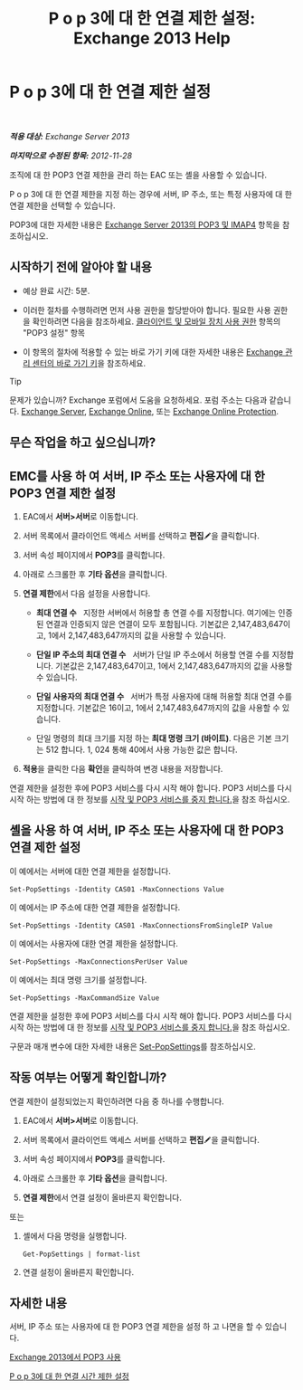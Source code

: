 ﻿---
title: 'P o p 3에 대 한 연결 제한 설정: Exchange 2013 Help'
TOCTitle: P o p 3에 대 한 연결 제한 설정
ms:assetid: 512d61c2-2a34-4813-92a9-875339d3388b
ms:mtpsurl: https://technet.microsoft.com/ko-kr/library/Aa997988(v=EXCHG.150)
ms:contentKeyID: 50555992
ms.date: 05/22/2018
mtps_version: v=EXCHG.150
ms.translationtype: MT
---

# P o p 3에 대 한 연결 제한 설정

 

_**적용 대상:** Exchange Server 2013_

_**마지막으로 수정된 항목:** 2012-11-28_

조직에 대 한 POP3 연결 제한을 관리 하는 EAC 또는 셸을 사용할 수 있습니다.

P o p 3에 대 한 연결 제한을 지정 하는 경우에 서버, IP 주소, 또는 특정 사용자에 대 한 연결 제한을 선택할 수 있습니다.

POP3에 대한 자세한 내용은 [Exchange Server 2013의 POP3 및 IMAP4](pop3-and-imap4-in-exchange-server-2013-exchange-2013-help.md) 항목을 참조하십시오.

## 시작하기 전에 알아야 할 내용

  - 예상 완료 시간: 5분.

  - 이러한 절차를 수행하려면 먼저 사용 권한을 할당받아야 합니다. 필요한 사용 권한을 확인하려면 다음을 참조하세요. [클라이언트 및 모바일 장치 사용 권한](clients-and-mobile-devices-permissions-exchange-2013-help.md) 항목의 "POP3 설정" 항목

  - 이 항목의 절차에 적용할 수 있는 바로 가기 키에 대한 자세한 내용은 [Exchange 관리 센터의 바로 가기 키](keyboard-shortcuts-in-the-exchange-admin-center-exchange-online-protection-help.md)을 참조하세요.


> [!TIP]
> 문제가 있습니까? Exchange 포럼에서 도움을 요청하세요. 포럼 주소는 다음과 같습니다. <A href="https://go.microsoft.com/fwlink/p/?linkid=60612">Exchange Server</A>, <A href="https://go.microsoft.com/fwlink/p/?linkid=267542">Exchange Online</A>, 또는 <A href="https://go.microsoft.com/fwlink/p/?linkid=285351">Exchange Online Protection</A>.



## 무슨 작업을 하고 싶으십니까?

## EMC를 사용 하 여 서버, IP 주소 또는 사용자에 대 한 POP3 연결 제한 설정

1.  EAC에서 **서버\>서버**로 이동합니다.

2.  서버 목록에서 클라이언트 액세스 서버를 선택하고 **편집**![편집 아이콘](images/JJ218640.6f53ccb2-1f13-4c02-bea0-30690e6ea71d(EXCHG.150).gif "편집 아이콘")을 클릭합니다.

3.  서버 속성 페이지에서 **POP3**를 클릭합니다.

4.  아래로 스크롤한 후 **기타 옵션**을 클릭합니다.

5.  **연결 제한**에서 다음 설정을 사용합니다.
    
      - **최대 연결 수**   지정한 서버에서 허용할 총 연결 수를 지정합니다. 여기에는 인증된 연결과 인증되지 않은 연결이 모두 포함됩니다. 기본값은 2,147,483,647이고, 1에서 2,147,483,647까지의 값을 사용할 수 있습니다.
    
      - **단일 IP 주소의 최대 연결 수**   서버가 단일 IP 주소에서 허용할 연결 수를 지정합니다. 기본값은 2,147,483,647이고, 1에서 2,147,483,647까지의 값을 사용할 수 있습니다.
    
      - **단일 사용자의 최대 연결 수**   서버가 특정 사용자에 대해 허용할 최대 연결 수를 지정합니다. 기본값은 16이고, 1에서 2,147,483,647까지의 값을 사용할 수 있습니다.
    
      - 단일 명령의 최대 크기를 지정 하는 **최대 명령 크기 (바이트)**. 다음은 기본 크기는 512 합니다. 1, 024 통해 40에서 사용 가능한 값은 합니다.

6.  **적용**을 클릭한 다음 **확인**을 클릭하여 변경 내용을 저장합니다.

연결 제한을 설정한 후에 POP3 서비스를 다시 시작 해야 합니다. POP3 서비스를 다시 시작 하는 방법에 대 한 정보를 [시작 및 POP3 서비스를 중지 합니다.](start-and-stop-the-pop3-services-exchange-2013-help.md)을 참조 하십시오.

## 셸을 사용 하 여 서버, IP 주소 또는 사용자에 대 한 POP3 연결 제한 설정

이 예에서는 서버에 대한 연결 제한을 설정합니다.

    Set-PopSettings -Identity CAS01 -MaxConnections Value

이 예에서는 IP 주소에 대한 연결 제한을 설정합니다.

    Set-PopSettings -Identity CAS01 -MaxConnectionsFromSingleIP Value

이 예에서는 사용자에 대한 연결 제한을 설정합니다.

    Set-PopSettings -MaxConnectionsPerUser Value 

이 예에서는 최대 명령 크기를 설정합니다.

    Set-PopSettings -MaxCommandSize Value

연결 제한을 설정한 후에 POP3 서비스를 다시 시작 해야 합니다. POP3 서비스를 다시 시작 하는 방법에 대 한 정보를 [시작 및 POP3 서비스를 중지 합니다.](start-and-stop-the-pop3-services-exchange-2013-help.md)을 참조 하십시오.

구문과 매개 변수에 대한 자세한 내용은 [Set-PopSettings](https://technet.microsoft.com/ko-kr/library/aa997154\(v=exchg.150\))를 참조하십시오.

## 작동 여부는 어떻게 확인합니까?

연결 제한이 설정되었는지 확인하려면 다음 중 하나를 수행합니다.

1.  EAC에서 **서버\>서버**로 이동합니다.

2.  서버 목록에서 클라이언트 액세스 서버를 선택하고 **편집**![편집 아이콘](images/JJ218640.6f53ccb2-1f13-4c02-bea0-30690e6ea71d(EXCHG.150).gif "편집 아이콘")을 클릭합니다.

3.  서버 속성 페이지에서 **POP3**를 클릭합니다.

4.  아래로 스크롤한 후 **기타 옵션**을 클릭합니다.

5.  **연결 제한**에서 연결 설정이 올바른지 확인합니다.

또는

1.  셸에서 다음 명령을 실행합니다.
    
        Get-PopSettings | format-list

2.  연결 설정이 올바른지 확인합니다.

## 자세한 내용

서버, IP 주소 또는 사용자에 대 한 POP3 연결 제한을 설정 하 고 나면을 할 수 있습니다.

[Exchange 2013에서 POP3 사용](enable-pop3-in-exchange-2013-exchange-2013-help.md)

[P o p 3에 대 한 연결 시간 제한 설정](set-connection-time-out-limits-for-pop3-exchange-2013-help.md)


